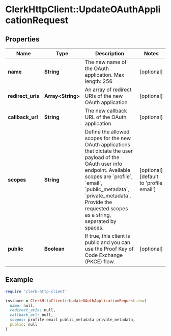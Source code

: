 # ClerkHttpClient::UpdateOAuthApplicationRequest

## Properties

| Name | Type | Description | Notes |
| ---- | ---- | ----------- | ----- |
| **name** | **String** | The new name of the OAuth application. Max length: 256 | [optional] |
| **redirect_uris** | **Array&lt;String&gt;** | An array of redirect URIs of the new OAuth application | [optional] |
| **callback_url** | **String** | The new callback URL of the OAuth application | [optional] |
| **scopes** | **String** | Define the allowed scopes for the new OAuth applications that dictate the user payload of the OAuth user info endpoint. Available scopes are &#x60;profile&#x60;, &#x60;email&#x60;, &#x60;public_metadata&#x60;, &#x60;private_metadata&#x60;. Provide the requested scopes as a string, separated by spaces. | [optional][default to &#39;profile email&#39;] |
| **public** | **Boolean** | If true, this client is public and you can use the Proof Key of Code Exchange (PKCE) flow. | [optional] |

## Example

```ruby
require 'clerk-http-client'

instance = ClerkHttpClient::UpdateOAuthApplicationRequest.new(
  name: null,
  redirect_uris: null,
  callback_url: null,
  scopes: profile email public_metadata private_metadata,
  public: null
)
```


